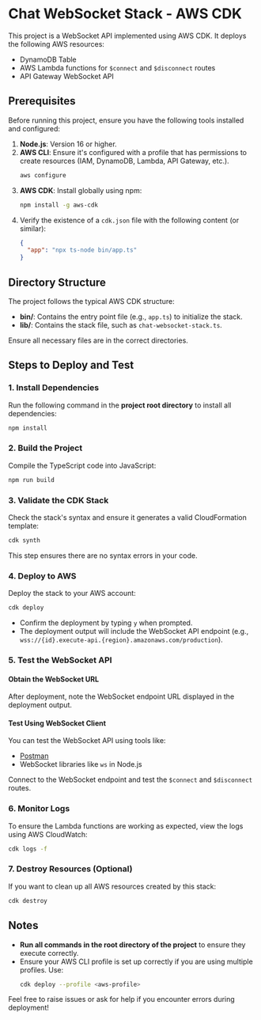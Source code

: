 # Chat WebSocket Stack - AWS CDK

This project is a WebSocket API implemented using AWS CDK. It deploys the following AWS resources:
- DynamoDB Table
- AWS Lambda functions for `$connect` and `$disconnect` routes
- API Gateway WebSocket API

## Prerequisites

Before running this project, ensure you have the following tools installed and configured:

1. **Node.js**: Version 16 or higher.
2. **AWS CLI**: Ensure it's configured with a profile that has permissions to create resources (IAM, DynamoDB, Lambda, API Gateway, etc.).
   ```bash
   aws configure
   ```
3. **AWS CDK**: Install globally using npm:
   ```bash
   npm install -g aws-cdk
   ```
4. Verify the existence of a `cdk.json` file with the following content (or similar):
   ```json
   {
     "app": "npx ts-node bin/app.ts"
   }
   ```

## Directory Structure

The project follows the typical AWS CDK structure:

- **bin/**: Contains the entry point file (e.g., `app.ts`) to initialize the stack.
- **lib/**: Contains the stack file, such as `chat-websocket-stack.ts`.

Ensure all necessary files are in the correct directories.

## Steps to Deploy and Test

### 1. Install Dependencies
Run the following command in the **project root directory** to install all dependencies:
```bash
npm install
```

### 2. Build the Project
Compile the TypeScript code into JavaScript:
```bash
npm run build
```

### 3. Validate the CDK Stack
Check the stack's syntax and ensure it generates a valid CloudFormation template:
```bash
cdk synth
```
This step ensures there are no syntax errors in your code.

### 4. Deploy to AWS
Deploy the stack to your AWS account:
```bash
cdk deploy
```
- Confirm the deployment by typing `y` when prompted.
- The deployment output will include the WebSocket API endpoint (e.g., `wss://{id}.execute-api.{region}.amazonaws.com/production`).

### 5. Test the WebSocket API

#### Obtain the WebSocket URL
After deployment, note the WebSocket endpoint URL displayed in the deployment output.

#### Test Using WebSocket Client
You can test the WebSocket API using tools like:
- [Postman](https://www.postman.com/)
- WebSocket libraries like `ws` in Node.js

Connect to the WebSocket endpoint and test the `$connect` and `$disconnect` routes.

### 6. Monitor Logs
To ensure the Lambda functions are working as expected, view the logs using AWS CloudWatch:
```bash
cdk logs -f
```

### 7. Destroy Resources (Optional)
If you want to clean up all AWS resources created by this stack:
```bash
cdk destroy
```

## Notes
- **Run all commands in the root directory of the project** to ensure they execute correctly.
- Ensure your AWS CLI profile is set up correctly if you are using multiple profiles. Use:
  ```bash
  cdk deploy --profile <aws-profile>
  ```

Feel free to raise issues or ask for help if you encounter errors during deployment!

